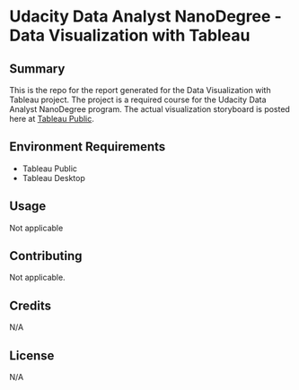 # Udacity Data Analyst NanoDegree - Data Visualization with Tableau

## Summary

This is the repo for the report generated for the Data Visualization with Tableau project.  The project is a required course for the Udacity Data Analyst NanoDegree program.  The actual visualization storyboard is posted here at [Tableau Public](https://public.tableau.com/profile/chow1026#!/vizhome/TableauProject_ml-latest-small_final/MovieLensMovieRatings).  

## Environment Requirements

- Tableau Public
- Tableau Desktop


## Usage

Not applicable

## Contributing

Not applicable.

## Credits

N/A

## License

N/A
